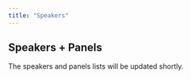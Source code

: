 ```yaml
---
title: "Speakers"
---
```


## Speakers + Panels
<!-- To see how the speaker page is created, go to /themes/europeanconference/layouts/speakers/list.html for the speaker list page template -->
The speakers and panels lists will be updated shortly.
